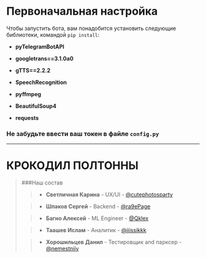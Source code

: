 # Первоначальная настройка

Чтобы запустить бота, вам понадобится установить следующие библиотеки, командой `pip install`:

+ **pyTelegramBotAPI**

+ **googletrans==3.1.0a0**

+ **gTTS==2.2.2**

+ **SpeechRecognition**

+ **pyffmpeg**

+ **BeautifulSoup4**

+ **requests**

### Не забудьте ввести ваш токен в файле `config.py`

---

# КРОКОДИЛ ПОЛТОННЫ

> ###Наш состав
>> + **Светличная Карина** - UX/UI - [@cutephotosparty](https://t.me/cutephotosparty)
> 
>> + **Шпаков Сергей** - Backend - [@ra9ePage](https://t.me/ra9ePage)
> 
>> + **Багно Алексей** - ML Engineer - [@Qklex](https://t.me/Qklex)
> 
>> + **Таашев Ислам** - Аналитик - [@iiissikkk](https://t.me/iiissikkk)
> 
>> + **Хорошильцев Данил** - Тестировщик and парксер - [@nemestniiy](https://t.me/nemestniiy)